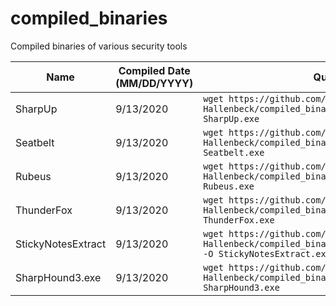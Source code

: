 # compiled_binaries
Compiled binaries of various security tools

Name | Compiled Date (MM/DD/YYYY) | Quick DL Command | GitHub
--- | --- | --- | ---
SharpUp | 9/13/2020 | `wget https://github.com/Marshall-Hallenbeck/compiled_binaries/raw/master/SharpUp.exe -O SharpUp.exe` | https://github.com/GhostPack/SharpUp
Seatbelt | 9/13/2020 | `wget https://github.com/Marshall-Hallenbeck/compiled_binaries/raw/master/Seatbelt.exe -O Seatbelt.exe` | https://github.com/GhostPack/Seatbelt
Rubeus | 9/13/2020 | `wget https://github.com/Marshall-Hallenbeck/compiled_binaries/raw/master/Rubeus.exe -O Rubeus.exe` | https://github.com/GhostPack/Rubeus
ThunderFox | 9/13/2020 | `wget https://github.com/Marshall-Hallenbeck/compiled_binaries/raw/master/ThunderFox.exe -O ThunderFox.exe` | https://github.com/V1V1/SharpScribbles
StickyNotesExtract | 9/13/2020 | `wget https://github.com/Marshall-Hallenbeck/compiled_binaries/raw/master/StickyNotesExtract.exe -O StickyNotesExtract.exe` | https://github.com/V1V1/SharpScribbles
SharpHound3.exe | 9/13/2020 | `wget https://github.com/Marshall-Hallenbeck/compiled_binaries/raw/master/SharpHound3.exe -O SharpHound3.exe` | https://github.com/BloodHoundAD/SharpHound3
